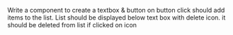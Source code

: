 Write a component to create a textbox & button on button click should add items to the list. List should be displayed below text box with delete icon. it should be deleted from list if clicked on icon
